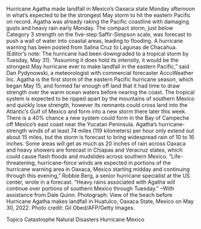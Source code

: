 Hurricane Agatha made landfall in Mexico’s Oaxaca state Monday afternoon in what’s expected to be the strongest May storm to hit the eastern Pacific on record.
Agatha was already raking the Pacific coastline with damaging gusts and heavy rain early Monday. The compact storm, just below Category 3 strength on the five-step Saffir-Simpson scale, was forecast to push a wall of water into coastal areas, leading to flooding. A hurricane warning has been posted from Salina Cruz to Lagunas de Chacahua. (Editor’s note: The hurricane had been downgraded to a tropical storm by Tuesday, May 31).
“Assuming it does hold its intensity, it would be the strongest May hurricane ever to make landfall in the eastern Pacific,” said Dan Pydynowski, a meteorologist with commercial forecaster AccuWeather Inc.
Agatha is the first storm of the eastern Pacific hurricane season, which began May 15, and formed far enough off land that it had time to draw strength over the warm ocean waters before nearing the coast.
The tropical system is expected to be ripped apart by the mountains of southern Mexico and quickly lose strength, however its remnants could cross land into the Atlantic’s Gulf of Mexico and form into a new storm there later this week. There is a 40% chance a new system could form in the Bay of Campeche off Mexico’s east coast near the Yucatan Peninsula.
Agatha’s hurricane-strength winds of at least 74 miles (119 kilometers) per hour only extend out about 15 miles, but the storm is forecast to bring widespread rain of 10 to 16 inches. Some areas will get as much as 20 inches of rain across Oaxaca and heavy showers are forecast in Chiapas and Veracruz states, which could cause flash floods and mudslides across southern Mexico.
“Life-threatening, hurricane-force winds are expected in portions of the hurricane warning area in Oaxaca, Mexico starting midday and continuing through this evening,” Robbie Berg, a senior hurricane specialist at the US center, wrote in a forecast. “Heavy rains associated with Agatha will continue over portions of southern Mexico through Tuesday.”
–With assistance from Dale Quinn.
Photograph: View of the beach before Hurricane Agatha makes landfall in Huatulco, Oaxaca State, Mexico on May 30, 2022. Photo credit: Gil Obed/AFP/Getty Images.

Topics
Catastrophe
Natural Disasters
Hurricane
Mexico
